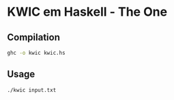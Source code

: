 # KWIC em Haskell - The One

## Compilation
```bash
ghc -o kwic kwic.hs
```

## Usage
```bash
./kwic input.txt
```
